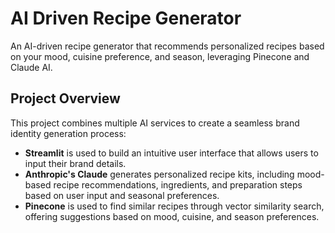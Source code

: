 # AI Driven Recipe Generator
An AI-driven recipe generator that recommends personalized recipes based on your mood, cuisine preference, and season, leveraging Pinecone and Claude AI.

## Project Overview
This project combines multiple AI services to create a seamless brand identity generation process:
- **Streamlit** is used to build an intuitive user interface that allows users to input their brand details.
- **Anthropic's Claude** generates personalized recipe kits, including mood-based recipe recommendations, ingredients, and preparation steps based on user input and seasonal preferences.
- **Pinecone**  is used to find similar recipes through vector similarity search, offering suggestions based on mood, cuisine, and season preferences.

